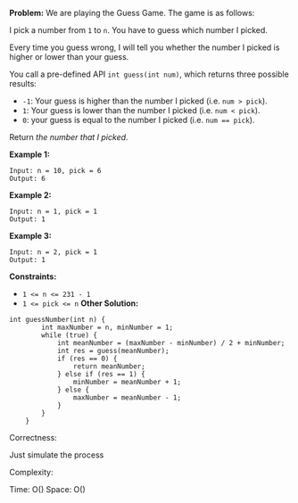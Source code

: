 **Problem:**
We are playing the Guess Game. The game is as follows:

I pick a number from `1` to `n`. You have to guess which number I picked.

Every time you guess wrong, I will tell you whether the number I picked is higher or lower than your guess.

You call a pre-defined API `int guess(int num)`, which returns three possible results:

- `-1`: Your guess is higher than the number I picked (i.e. `num > pick`).
- `1`: Your guess is lower than the number I picked (i.e. `num < pick`).
- `0`: your guess is equal to the number I picked (i.e. `num == pick`).

Return *the number that I picked*.

 

**Example 1:**

```
Input: n = 10, pick = 6
Output: 6
```

**Example 2:**

```
Input: n = 1, pick = 1
Output: 1
```

**Example 3:**

```
Input: n = 2, pick = 1
Output: 1
```

 

**Constraints:**

- `1 <= n <= 231 - 1`
- `1 <= pick <= n`
**Other Solution:**
```
int guessNumber(int n) {
        int maxNumber = n, minNumber = 1;
        while (true) {
            int meanNumber = (maxNumber - minNumber) / 2 + minNumber;
            int res = guess(meanNumber);
            if (res == 0) { 
                return meanNumber;
            } else if (res == 1) {
                minNumber = meanNumber + 1;
            } else {
                maxNumber = meanNumber - 1;
            }
        }
    }
```
Correctness:

Just simulate the process

Complexity:

Time: O()
Space: O()